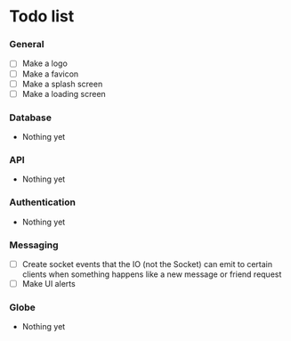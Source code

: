# Todo list

### General

- [ ] Make a logo
- [ ] Make a favicon
- [ ] Make a splash screen
- [ ] Make a loading screen

### Database

- Nothing yet

### API

- Nothing yet

### Authentication

- Nothing yet

### Messaging

- [ ] Create socket events that the IO (not the Socket) can emit to certain clients when something happens like a new message or friend request
- [ ] Make UI alerts

### Globe

- Nothing yet
